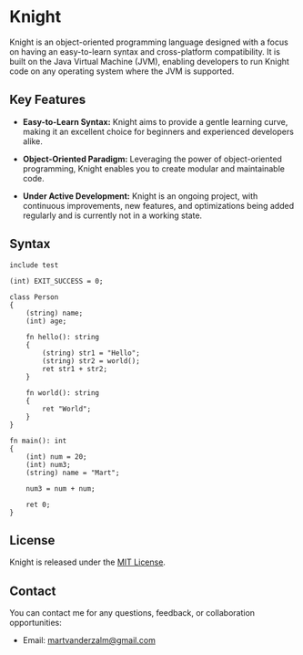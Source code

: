 # Knight
Knight is an object-oriented programming language designed with a focus on having an easy-to-learn syntax and cross-platform compatibility. It is built on the Java Virtual Machine (JVM), enabling developers to run Knight code on any operating system where the JVM is supported.

## Key Features

- **Easy-to-Learn Syntax:** Knight aims to provide a gentle learning curve, making it an excellent choice for beginners and experienced developers alike.

- **Object-Oriented Paradigm:** Leveraging the power of object-oriented programming, Knight enables you to create modular and maintainable code.

- **Under Active Development:** Knight is an ongoing project, with continuous improvements, new features, and optimizations being added regularly and is currently not in a working state.

## Syntax
```knight
include test

(int) EXIT_SUCCESS = 0;

class Person
{
    (string) name;
    (int) age;

    fn hello(): string
    {
        (string) str1 = "Hello";
        (string) str2 = world();
        ret str1 + str2;
    }

    fn world(): string
    {
        ret "World";
    }
}

fn main(): int
{
    (int) num = 20;
    (int) num3;
    (string) name = "Mart";

    num3 = num + num;

    ret 0;
}
```

## License
Knight is released under the [MIT License](https://github.com/MartvdZalm/Knight/blob/master/LICENSE).

## Contact

You can contact me for any questions, feedback, or collaboration opportunities:

- Email: [martvanderzalm@gmail.com](martvanderzalm@gmail.com)
